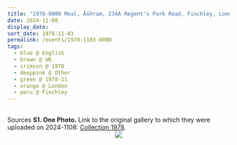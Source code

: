 ```yaml
---
title: "1978-0000 Meal, Āśhram, 234A Regent's Park Road, Finchley, London, UK (event not sure)"
date: 2024-11-08
display_date: 
sort_date: 1978-11-03
permalink: /events/1978-1103-0000
tags:
  - blue @ English
  - brown @ UK
  - crimson @ 1978
  - deeppink @ Other
  - green @ 1978-11
  - orange @ London
  - peru @ Finchley
---
```


<br>

<wave-list>
  <list-title color="DarkSeaGreen" width="40">Sources</list-title>
  <list-item color="BlanchedAlmond"  width="280"><b>S1. One Photo.</b> Link to the original gallery to which they were uploaded on 2024-1108: <a href="https://eternalmoments.smugmug.com/Collections/Mahipalsingh-Jaisingh-Raul-Collection/1978/">Collection 1978</a>.</list-item>
</wave-list>

<div style="text-align: center"><img src="https://pub-bcc3cbe9b1e94ba1ac28915f7a3900fa.r2.dev/1978-0000_Meal_Ashram_234A_Regent's_Park_Road_Finchley_London_UK_(event_not_sure)_01_(Mahipalsingh_Jaisingh_Raul_Collection_scanned_by_Ankit_Khare).jpg" /></div>